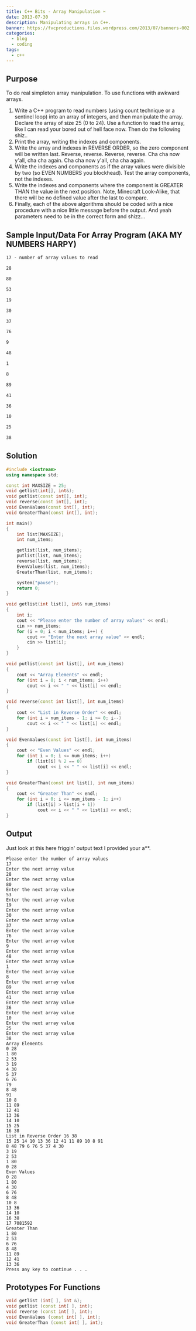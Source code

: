 ```yaml
---
title: C++ Bits - Array Manipulation ✂️
date: 2013-07-30
description: Manipulating arrays in C++.
banner: https://fvcproductions.files.wordpress.com/2013/07/banners-002.jpg?w=1024&h=436&crop=1
categories:
  - blog
  - coding
tags:
  - c++
---
```


## Purpose

To do real simpleton array manipulation. To use functions with awkward arrays.

1.  Write a C++ program to read numbers (using count technique or a sentinel loop) into an array of integers, and then manipulate the array. Declare the array of size 25 (0 to 24). Use a function to read the array, like I can read your bored out of hell face now. Then do the following shiz..
2.  Print the array, writing the indexes and components.
3.  Write the array and indexes in REVERSE ORDER, so the zero component will be written last. Reverse, reverse. Reverse, reverse. Cha cha now y'all, cha cha again. Cha cha now y'all, cha cha again.
4.  Write the indexes and components as if the array values were divisible by two (so EVEN NUMBERS you blockhead). Test the array components, not the indexes.
5.  Write the indexes and components where the component is GREATER THAN the value in the next position. Note, Minecraft Look-Alike, that there will be no defined value after the last to compare.
6.  Finally, each of the above algorithms should be coded with a nice procedure with a nice little message before the output. And yeah parameters need to be in the correct form and shizz...

## Sample Input/Data For Array Program (AKA MY NUMBERS HARPY)

```txt
17 - number of array values to read

28

80

53

19

30

37

76

9

48

1

8

89

41

36

10

25

38
```

## Solution

```c++
#include <iostream>
using namespace std;

const int MAXSIZE = 25;
void getlist(int[], int&);
void putlist(const int[], int);
void reverse(const int[], int);
void EvenValues(const int[], int);
void GreaterThan(const int[], int);

int main()
{
    int list[MAXSIZE];
    int num_items;

    getlist(list, num_items);
    putlist(list, num_items);
    reverse(list, num_items);
    EvenValues(list, num_items);
    GreaterThan(list, num_items);

    system("pause");
    return 0;
}

void getlist(int list[], int& num_items)
{
    int i;
    cout << "Please enter the number of array values" << endl;
    cin >> num_items;
    for (i = 0; i < num_items; i++) {
        cout << "Enter the next array value" << endl;
        cin >> list[i];
    }
}

void putlist(const int list[], int num_items)
{
    cout << "Array Elements" << endl;
    for (int i = 0; i < num_items; i++)
        cout << i << " " << list[i] << endl;
}

void reverse(const int list[], int num_items)
{
    cout << "List in Reverse Order" << endl;
    for (int i = num_items - 1; i >= 0; i--)
        cout << i << " " << list[i] << endl;
}

void EvenValues(const int list[], int num_items)
{
    cout << "Even Values" << endl;
    for (int i = 0; i <= num_items; i++)
        if (list[i] % 2 == 0)
            cout << i << " " << list[i] << endl;
}

void GreaterThan(const int list[], int num_items)
{
    cout << "Greater Than" << endl;
    for (int i = 0; i <= num_items - 1; i++)
        if (list[i] > list[i + 1])
            cout << i << " " << list[i] << endl;
}
```

## Output

Just look at this here friggin' output text I provided your a\*\*.

```text
Please enter the number of array values
17
Enter the next array value
28
Enter the next array value
80
Enter the next array value
53
Enter the next array value
19
Enter the next array value
30
Enter the next array value
37
Enter the next array value
76
Enter the next array value
9
Enter the next array value
48
Enter the next array value
1
Enter the next array value
8
Enter the next array value
89
Enter the next array value
41
Enter the next array value
36
Enter the next array value
10
Enter the next array value
25
Enter the next array value
38
Array Elements
0 28
1 80
2 53
3 19
4 30
5 37
6 76
79
8 48
91
10 8
11 89
12 41
13 36
14 10
15 25
16 38
List in Reverse Order 16 38
15 25 14 10 13 36 12 41 11 89 10 8 91
8 48 79 6 76 5 37 4 30
3 19
2 53
1 80
0 28
Even Values
0 28
1 80
4 30
6 76
8 48
10 8
13 36
14 10
16 38
17 7081592
Greater Than
1 80
2 53
6 76
8 48
11 89
12 41
13 36
Press any key to continue . . .
```

## Prototypes For Functions

```c++
void getlist (int[ ], int &);
void putlist (const int[ ], int);
void reverse (const int[ ], int);
void EvenValues (const int[ ], int);
void GreaterThan (const int[ ], int);
```
